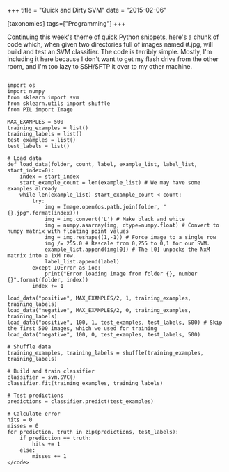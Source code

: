+++
title = "Quick and Dirty SVM"
date = "2015-02-06"

[taxonomies]
tags=["Programming"]
+++

Continuing this week's theme of quick Python snippets, here's a chunk of code which, when given two directories full of images named #.jpg, will build and test an SVM classifier. The code is terribly simple. Mostly, I'm including it here because I don't want to get my flash drive from the other room, and I'm too lazy to SSH/SFTP it over to my other machine.

```

import os
import numpy
from sklearn import svm
from sklearn.utils import shuffle
from PIL import Image

MAX_EXAMPLES = 500
training_examples = list()
training_labels = list()
test_examples = list()
test_labels = list()

# Load data
def load_data(folder, count, label, example_list, label_list, start_index=0):
	index = start_index
	start_example_count = len(example_list) # We may have some examples already
	while len(example_list)-start_example_count < count:
		try:
			img = Image.open(os.path.join(folder, "{}.jpg".format(index)))
			img = img.convert('L') # Make black and white
			img = numpy.asarray(img, dtype=numpy.float) # Convert to numpy matrix with floating point values
			img = img.reshape((1,-1)) # Force image to a single row
			img /= 255.0 # Rescale from 0,255 to 0,1 for our SVM.
			example_list.append(img[0]) # The [0] unpacks the NxM matrix into a 1xM row.
			label_list.append(label)
		except IOError as ioe:
			print("Error loading image from folder {}, number {}".format(folder, index))
		index += 1

load_data("positive", MAX_EXAMPLES/2, 1, training_examples, training_labels)
load_data("negative", MAX_EXAMPLES/2, 0, training_examples, training_labels)
load_data("positive", 100, 1, test_examples, test_labels, 500) # Skip the first 500 images, which we used for training
load_data("negative", 100, 0, test_examples, test_labels, 500)

# Shuffle data
training_examples, training_labels = shuffle(training_examples, training_labels)

# Build and train classifier
classifier = svm.SVC()
classifier.fit(training_examples, training_labels)

# Test predictions
predictions = classifier.predict(test_examples)

# Calculate error
hits = 0
misses = 0
for prediction, truth in zip(predictions, test_labels):
	if prediction == truth:
		hits += 1
	else:
		misses += 1
</code>
```
